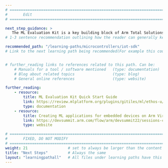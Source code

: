 ```yaml
---
# ================================================================================
#       Edit
# ================================================================================

next_step_guidance: >
   The ML Evaluation Kit is a key building block of Arm Total Solutions for IoT. Learn how to build and run a complete software stack here.
# 1-3 sentence recommendation outlining how the reader can generally keep learning about these topics, and a specific explanation of why the next step is being recommended.

recommended_path: "/learning-paths/microcontrollers/iot-sdk"
# Link to the next learning path being recommended(For example this could be /learning-paths/servers-and-cloud-computing/mongodb).


# further_reading links to references related to this path. Can be:
    # Manuals for a tool / software mentioned   (type: documentation)
    # Blog about related topics                 (type: blog)
    # General online references                 (type: website) 

further_reading:
    - resource:
        title: ML Evaluation Kit Quick Start Guide
        link: https://review.mlplatform.org/plugins/gitiles/ml/ethos-u/ml-embedded-evaluation-kit/+/HEAD/docs/quick_start.md
        type: documentation
    - resource:
        title: Creating ML applications for embedded devices on Arm Virtual Hardware
        link: https://devsummit.arm.com/flow/arm/devsummit22/sessions-catalog/page/sessions/session/1656589322296001Tbrk
        type: website

# ================================================================================
#       FIXED, DO NOT MODIFY
# ================================================================================
weight: 21                  # set to always be larger than the content in this path, and one more than 'review'
title: "Next Steps"         # Always the same
layout: "learningpathall"   # All files under learning paths have this same wrapper
---
```

